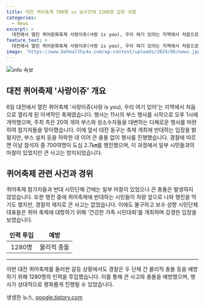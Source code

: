 ```yaml
---
title: 대전 퀴어축제 700명 vs 보수단체 2100명 집회 대결
categories:
  - News
excerpt: >
  대전에서 열린 퀴어문화축제 사랑이쥬(사랑 is you), 우리 여기 있어는 지역에서 처음으로 열린 퀴어축제로, 경찰과 시민 간 일부 마찰은 있었지만 큰 충돌은 없었습니다. 주최 측은 20여 개 부스를 설치하고 다양한 행사를 진행하였고, 참석자들은 도심 2.7㎞를 행진했습니다. 행진을 막기 위해 시민들이 차량 앞으로 막았지만 경찰에 의해 제지되었고, 퀴어축제 참가자와의 충돌은 없었습니다. 보수 성향 시민단체는 건강한 가족 시민대회를 열어 강경한 반발을 보였으며, 경찰은 물리적 충돌을 예방하기 위해 1280명의 인력을 투입했습니다.
feature_text: >
  대전에서 열린 퀴어문화축제 사랑이쥬(사랑 is you), 우리 여기 있어는 지역에서 처음으로 열린 퀴어축제로, 경찰과 시민 간 일부 마찰은 있었지만 큰 충돌은 없었습니다. 주최 측은 20여 개 부스를 설치하고 다양한 행사를 진행하였고, 참석자들은 도심 2.7㎞를 행진했습니다. 행진을 막기 위해 시민들이 차량 앞으로 막았지만 경찰에 의해 제지되었고, 퀴어축제 참가자와의 충돌은 없었습니다. 보수 성향 시민단체는 건강한 가족 시민대회를 열어 강경한 반발을 보였으며, 경찰은 물리적 충돌을 예방하기 위해 1280명의 인력을 투입했습니다.
image: 'https://www.behealthy4u.com/wp-content/uploads/2024/06/news.jpg'
---
```


<p><img src="https://www.behealthy4u.com/wp-content/uploads/2024/06/news.jpg" alt="info 속보" /></p>

<h2 data-ke-size="size26">대전 퀴어축제 '사랑이쥬' 개요</h2>

<p data-ke-size="size16">6일 대전에서 열린 퀴어축제 '사랑이쥬(사랑 is you), 우리 여기 있어'는 지역에서 처음으로 열리게 된 이색적인 축제였습니다. 행사는 11시의 부스 행사를 시작으로 오후 1시에 개막했으며, 주최 측은 20여 개의 부스와 성소수자들을 대변하는 다채로운 행사를 마련하여 참가자들을 맞이했습니다. 이에 앞서 대전 동구는 축제 개최에 반대하는 입장을 밝혔지만, 부스 설치 등을 허락한 데 이어 큰 충돌 없이 행사를 진행했습니다. 경찰에 따르면 이날 참석자 중 700여명이 도심 2.7㎞를 행진했으며, 이 과정에서 일부 시민들과의 마찰이 있었지만 큰 사고는 방지되었습니다.</p>

<h2 data-ke-size="size26">퀴어축제 관련 사건과 경위</h2>

<p data-ke-size="size16">퀴어축제 참가자들과 반대 시민단체 간에는 일부 마찰이 있었으나 큰 충돌은 발생하지 않았습니다. 또한 행진 중에 퀴어축제에 반대하는 시민들이 차량 앞으로 나와 행진을 막기도 했지만, 경찰의 제지로 큰 사고는 없었습니다. 이에도 불구하고 보수 성향 시민단체 대표들은 퀴어 축제에 대항하기 위해 '건강한 가족 시민대회'를 개최하며 강경한 입장을 보였습니다.</p>

<table>
<thead>
<tr>
<td style="text-align: center; height: 17px;"><b>인력 투입</b></td>
<td style="text-align: center; height: 17px;"><b>예방</b></td>
</tr>
</thead>
<tbody>
<tr>
<td style="text-align: center; height: 17px;">1280명</td>
<td style="text-align: center; height: 17px;">물리적 충돌</td>
</tr>
</tbody>
</table>

<hr>

<p data-ke-size="size16">이번 대전 퀴어축제를 둘러싼 갈등 상황에서도 경찰은 두 단체 간 물리적 충돌 등을 예방하기 위해 1280명의 인력을 투입했습니다. 이를 통해 큰 사고와 충돌을 예방했으며, 행사가 상대적으로 평화롭게 진행될 수 있었습니다.</p>
생생한 뉴스, <a href="https://qoogle.tistory.com" rel="dofollow">qoogle.tistory.com</a>


